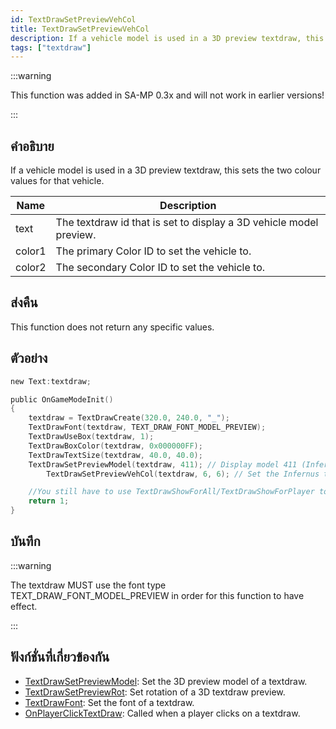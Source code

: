 ```yaml
---
id: TextDrawSetPreviewVehCol
title: TextDrawSetPreviewVehCol
description: If a vehicle model is used in a 3D preview textdraw, this sets the two colour values for that vehicle.
tags: ["textdraw"]
---
```


:::warning

This function was added in SA-MP 0.3x and will not work in earlier versions!

:::

## คำอธิบาย

If a vehicle model is used in a 3D preview textdraw, this sets the two colour values for that vehicle.

| Name   | Description                                                        |
| ------ | ------------------------------------------------------------------ |
| text   | The textdraw id that is set to display a 3D vehicle model preview. |
| color1 | The primary Color ID to set the vehicle to.                        |
| color2 | The secondary Color ID to set the vehicle to.                      |

## ส่งคืน

This function does not return any specific values.

## ตัวอย่าง

```c
new Text:textdraw;

public OnGameModeInit()
{
    textdraw = TextDrawCreate(320.0, 240.0, "_");
    TextDrawFont(textdraw, TEXT_DRAW_FONT_MODEL_PREVIEW);
    TextDrawUseBox(textdraw, 1);
    TextDrawBoxColor(textdraw, 0x000000FF);
    TextDrawTextSize(textdraw, 40.0, 40.0);
    TextDrawSetPreviewModel(textdraw, 411); // Display model 411 (Infernus)
        TextDrawSetPreviewVehCol(textdraw, 6, 6); // Set the Infernus to have colour 6 (Yellow)

    //You still have to use TextDrawShowForAll/TextDrawShowForPlayer to make the textdraw visible.
    return 1;
}
```

## บันทึก

:::warning

The textdraw MUST use the font type TEXT_DRAW_FONT_MODEL_PREVIEW in order for this function to have effect.

:::

## ฟังก์ชั่นที่เกี่ยวข้องกัน

- [TextDrawSetPreviewModel](../functions/TextDrawSetPreviewModel.md): Set the 3D preview model of a textdraw.
- [TextDrawSetPreviewRot](../functions/TextDrawSetPreviewRot.md): Set rotation of a 3D textdraw preview.
- [TextDrawFont](../functions/TextDrawFont.md): Set the font of a textdraw.
- [OnPlayerClickTextDraw](../callbacks/OnPlayerClickTextDraw.md): Called when a player clicks on a textdraw.
